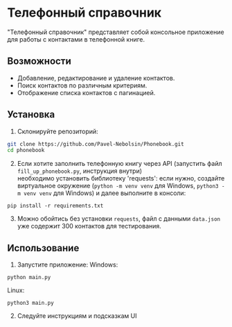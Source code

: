 # Телефонный справочник

"Телефонный справочник" представляет собой консольное приложение для работы с контактами в телефонной книге.

## Возможности

- Добавление, редактирование и удаление контактов.
- Поиск контактов по различным критериям.
- Отображение списка контактов с пагинацией.

## Установка

1. Склонируйте репозиторий:
```bash
git clone https://github.com/Pavel-Nebolsin/Phonebook.git
cd phonebook
```
2. Если хотите заполнить телефонную книгу через API (запустить файл `fill_up_phonebook.py`, инструкция внутри) <br>необходимо установить библиотеку 'requests':
если нужно, создайте виртуальное окружение (`python -m venv venv` для Windows, `python3 -m venv venv` для Windows) и далее выполните в консоли:
```
pip install -r requirements.txt
```
3. Можно обойтись без установки `requests`, файл с данными `data.json` уже содержит 300 контактов для тестирования.

## Использование
1. Запустите приложение:
Windows: 
```
python main.py
```
Linux: 
```
python3 main.py
```
2. Следуйте инструкциям и подсказкам UI


